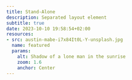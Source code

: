 ```yaml
---
title: Stand-Alone
description: Separated layout element
subtitle: true
date: 2023-10-10 19:58:54+02:00
resources:
- src: austin-mabe-i7x84It0L-Y-unsplash.jpg
  name: featured
  params:
    alt: Shadow of a lone man in the sunrise
    zoom: 1.6
    anchor: Center
---
```

